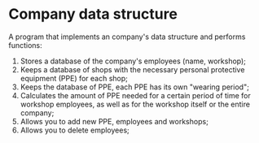 # Company data structure
A program that implements an company's data structure and performs functions:  
1. Stores a database of the company's employees (name, workshop);  
2. Keeps a database of shops with the necessary personal protective equipment (PPE) for each shop;
3. Keeps the database of PPE, each PPE has its own "wearing period";
4. Calculates the amount of PPE needed for a certain period of time for workshop employees, as well as for the workshop itself or the entire company;
5. Allows you to add new PPE, employees and workshops;
6. Allows you to delete employees;